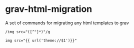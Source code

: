 # grav-html-migration
A set of commands for migrating any html templates to grav

```
/img src="([^"]*)"/g
```

```
img src="{{ url('theme://$1')}}"
```
